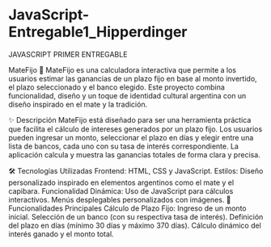 # JavaScript-Entregable1_Hipperdinger
JAVASCRIPT PRIMER ENTREGABLE


MateFijo 🧉
MateFijo es una calculadora interactiva que permite a los usuarios estimar las ganancias de un plazo fijo en base al monto invertido, el plazo seleccionado y el banco elegido. Este proyecto combina funcionalidad, diseño y un toque de identidad cultural argentina con un diseño inspirado en el mate y la tradición.

✨ Descripción
MateFijo está diseñado para ser una herramienta práctica que facilita el cálculo de intereses generados por un plazo fijo. Los usuarios pueden ingresar un monto, seleccionar el plazo en días y elegir entre una lista de bancos, cada uno con su tasa de interés correspondiente. La aplicación calcula y muestra las ganancias totales de forma clara y precisa.

🛠️ Tecnologías Utilizadas
Frontend: HTML, CSS y JavaScript.
Estilos: Diseño personalizado inspirado en elementos argentinos como el mate y el capibara.
Funcionalidad Dinámica:
Uso de JavaScript para cálculos interactivos.
Menús desplegables personalizados con imágenes.
🚀 Funcionalidades Principales
Cálculo de Plazo Fijo:
Ingreso de un monto inicial.
Selección de un banco (con su respectiva tasa de interés).
Definición del plazo en días (mínimo 30 días y máximo 370 días).
Cálculo dinámico del interés ganado y el monto total.
